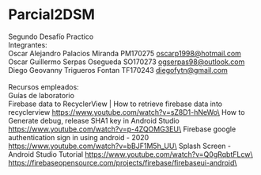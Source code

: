 # Parcial2DSM
Segundo Desafío Practico
\
Integrantes:\
Oscar Alejandro Palacios Miranda	PM170275	oscarp1998@hotmail.com\
Oscar Guillermo Serpas Osegueda	  SO170273	ogserpas98@outlook.com\
Diego Geovanny Trigueros Fontan   TF170243	diegofytn@gmail.com\
\
Recursos empleados:\
Guías de laboratorio\
Firebase data to RecyclerView | How to retrieve firebase data into recyclerview         https://www.youtube.com/watch?v=sZ8D1-hNeWo\
How to Generate debug, release SHA1 key in Android Studio                               https://www.youtube.com/watch?v=p-4ZQOMG3EU\
Firebase google authentication sign in using android - 2020                             https://www.youtube.com/watch?v=bBJF1M5h_UU\
Splash Screen - Android Studio Tutorial                                                 https://www.youtube.com/watch?v=Q0gRqbtFLcw\
https://firebaseopensource.com/projects/firebase/firebaseui-android\ 
